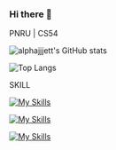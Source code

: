 ### Hi there 👋
PNRU | CS54 

![alphajjjett's GitHub stats](https://github-readme-stats.vercel.app/api?username=alphajjjett&show_icons=true&theme=radical)

![Top Langs](https://github-readme-stats.vercel.app/api/top-langs/?username=anuraghazra&layout=compact)

SKILL

[![My Skills](https://skillicons.dev/icons?i=js,html,css,c,cpp,php,py)](https://skillicons.dev)


[![My Skills](https://skillicons.dev/icons?i=react,nodejs,express)](https://skillicons.dev)

[![My Skills](https://skillicons.dev/icons?i=mongodb)](https://skillicons.dev)




